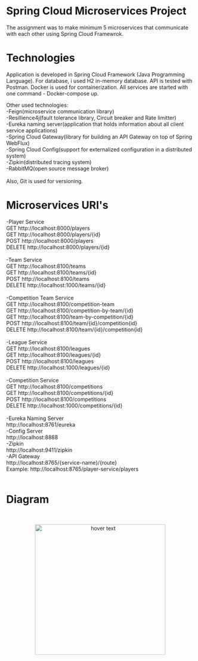 # Spring Cloud Microservices Project
The assignment was to make minimum 5 microservices that communicate with each other using Spring Cloud Framewrok.

# Technologies
Application is developed in Spring Cloud Framework (Java Programming Language). For database, i used H2 in-memory database. API is tested with Postman. Docker is used for containerization. All services are started with one command - Docker-compose up.

Other used technologies: <br /> 
-Feign(microservice communication library) <br /> 
-Resillience4j(fault tolerance library, Circuit breaker and Rate limitter) <br /> 
-Eureka naming server(application that holds information about all client service applications) <br /> 
-Spring Cloud Gateway(library for building an API Gateway on top of Spring WebFlux) <br /> 
-Spring Cloud Config(support for externalized configuration in a distributed system) <br /> 
-Zipkin(distributed tracing system) <br /> 
-RabbitMQ(open source message broker) <br /> 
 <br /> 
Also, Git is used for versioning. <br /> 

# Microservices URI's
-Player Service <br /> 
GET http://localhost:8000/players <br /> 
GET http://localhost:8000/players/{id} <br /> 
POST http://localhost:8000/players <br /> 
DELETE http://localhost:8000/players/{id} <br /> 
 <br /> 
-Team Service  <br /> 
GET http://localhost:8100/teams <br /> 
GET http://localhost:8100/teams/{id} <br /> 
POST http://localhost:8100/teams <br /> 
DELETE http://localhost:1000/teams/{id} <br /> 
 <br /> 
-Competition Team Service <br /> 
GET http://localhost:8100/competition-team <br /> 
GET http://localhost:8100/competition-by-team/{id} <br /> 
GET http://localhost:8100/team-by-competition/{id} <br /> 
POST http://localhost:8100/team/{id}/competition{id} <br /> 
DELETE http://localhost:8100/team/{id}/competition{id} <br /> 
 <br /> 
-League Service <br /> 
GET http://localhost:8100/leagues <br /> 
GET http://localhost:8100/leagues/{id} <br /> 
POST http://localhost:8100/leagues <br /> 
DELETE http://localhost:1000/leagues/{id} <br /> 
 <br /> 
-Competition Service <br /> 
GET http://localhost:8100/competitions <br /> 
GET http://localhost:8100/competitions/{id} <br /> 
POST http://localhost:8100/competitions <br /> 
DELETE http://localhost:1000/competitions/{id} <br /> 
 <br /> 
-Eureka Naming Server <br /> 
 http://localhost:8761/eureka <br /> 
-Config Server  <br /> 
http://localhost:8888 <br /> 
-Zipkin <br /> 
http://localhost:9411/zipkin <br /> 
-API Gateway <br /> 
http://localhost:8765/{service-name}/{route} <br /> 
Example: http://localhost:8765/player-service/players <br /> 
 <br /> 
# Diagram 
 <br /> 
 <p align="center">
  <img src="C:\Users\Milica\Desktop\diagram.jpg" width="350" title="hover text">
 </p>
 
